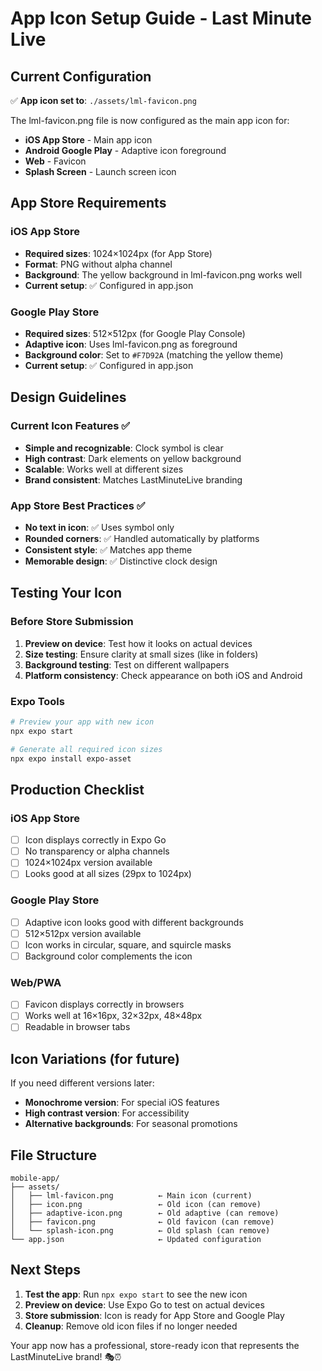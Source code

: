 # App Icon Setup Guide - Last Minute Live

## Current Configuration

✅ **App icon set to**: `./assets/lml-favicon.png`

The lml-favicon.png file is now configured as the main app icon for:
- **iOS App Store** - Main app icon
- **Android Google Play** - Adaptive icon foreground
- **Web** - Favicon
- **Splash Screen** - Launch screen icon

## App Store Requirements

### iOS App Store
- **Required sizes**: 1024×1024px (for App Store)
- **Format**: PNG without alpha channel
- **Background**: The yellow background in lml-favicon.png works well
- **Current setup**: ✅ Configured in app.json

### Google Play Store
- **Required sizes**: 512×512px (for Google Play Console)
- **Adaptive icon**: Uses lml-favicon.png as foreground
- **Background color**: Set to `#F7D92A` (matching the yellow theme)
- **Current setup**: ✅ Configured in app.json

## Design Guidelines

### Current Icon Features ✅
- **Simple and recognizable**: Clock symbol is clear
- **High contrast**: Dark elements on yellow background
- **Scalable**: Works well at different sizes
- **Brand consistent**: Matches LastMinuteLive branding

### App Store Best Practices ✅
- **No text in icon**: ✅ Uses symbol only
- **Rounded corners**: ✅ Handled automatically by platforms
- **Consistent style**: ✅ Matches app theme
- **Memorable design**: ✅ Distinctive clock design

## Testing Your Icon

### Before Store Submission
1. **Preview on device**: Test how it looks on actual devices
2. **Size testing**: Ensure clarity at small sizes (like in folders)
3. **Background testing**: Test on different wallpapers
4. **Platform consistency**: Check appearance on both iOS and Android

### Expo Tools
```bash
# Preview your app with new icon
npx expo start

# Generate all required icon sizes
npx expo install expo-asset
```

## Production Checklist

### iOS App Store
- [ ] Icon displays correctly in Expo Go
- [ ] No transparency or alpha channels
- [ ] 1024×1024px version available
- [ ] Looks good at all sizes (29px to 1024px)

### Google Play Store  
- [ ] Adaptive icon looks good with different backgrounds
- [ ] 512×512px version available
- [ ] Icon works in circular, square, and squircle masks
- [ ] Background color complements the icon

### Web/PWA
- [ ] Favicon displays correctly in browsers
- [ ] Works well at 16×16px, 32×32px, 48×48px
- [ ] Readable in browser tabs

## Icon Variations (for future)

If you need different versions later:
- **Monochrome version**: For special iOS features
- **High contrast version**: For accessibility
- **Alternative backgrounds**: For seasonal promotions

## File Structure
```
mobile-app/
├── assets/
│   ├── lml-favicon.png          ← Main icon (current)
│   ├── icon.png                 ← Old icon (can remove)
│   ├── adaptive-icon.png        ← Old adaptive (can remove)
│   ├── favicon.png              ← Old favicon (can remove)
│   └── splash-icon.png          ← Old splash (can remove)
└── app.json                     ← Updated configuration
```

## Next Steps

1. **Test the app**: Run `npx expo start` to see the new icon
2. **Preview on device**: Use Expo Go to test on actual devices
3. **Store submission**: Icon is ready for App Store and Google Play
4. **Cleanup**: Remove old icon files if no longer needed

Your app now has a professional, store-ready icon that represents the LastMinuteLive brand! 🎭⏰ 